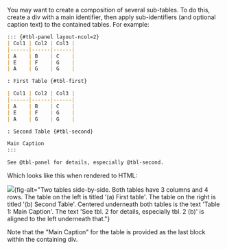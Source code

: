 You may want to create a composition of several sub-tables. To do this, create a div with a main identifier, then apply sub-identifiers (and optional caption text) to the contained tables. For example:

``` markdown
::: {#tbl-panel layout-ncol=2}
| Col1 | Col2 | Col3 |
|------|------|------|
| A    | B    | C    |
| E    | F    | G    |
| A    | G    | G    |

: First Table {#tbl-first}

| Col1 | Col2 | Col3 |
|------|------|------|
| A    | B    | C    |
| E    | F    | G    |
| A    | G    | G    |

: Second Table {#tbl-second}

Main Caption
:::

See @tbl-panel for details, especially @tbl-second.
```

Which looks like this when rendered to HTML:

![](/docs/authoring/images/crossref-subtable.png){fig-alt="Two tables side-by-side. Both tables have 3 columns and 4 rows. The table on the left is titled '(a) First table'. The table on the right is titled '(b) Second Table'. Centered underneath both tables is the text 'Table 1: Main Caption'. The text 'See tbl. 2 for details, especially tbl. 2 (b)' is aligned to the left underneath that."}

Note that the "Main Caption" for the table is provided as the last block within the containing div.
